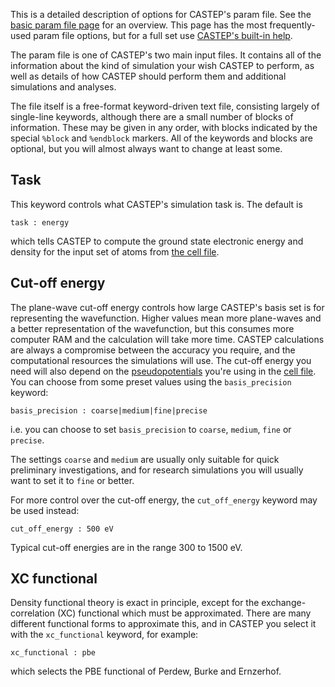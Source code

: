 This is a detailed description of options for CASTEP's param file. See the [basic param file page](/documentation/Getting_Started/basic_param_file) for an overview. This page has the most frequently-used param file options, but for a full set use [CASTEP's built-in help](/documentation/Getting_Started/built_in_help).

The param file is one of CASTEP's two main input files. It contains all of the information about the kind of simulation your wish CASTEP to perform, as well as details of how CASTEP should perform them and additional simulations and analyses.

The file itself is a free-format keyword-driven text file, consisting largely of single-line keywords, although there are a small number of blocks of information. These may be given in any order, with blocks indicated by the special `%block` and `%endblock` markers. All of the keywords and blocks are optional, but you will almost always want to change at least some.

## Task ##

This keyword controls what CASTEP's simulation task is. The default is

```
task : energy
```
which tells CASTEP to compute the ground state electronic energy and density for the input set of atoms from [the cell file](/documentation/Getting_Started/basic_cell_file).

## Cut-off energy ##

The plane-wave cut-off energy controls how large CASTEP's basis set is for representing the wavefunction. Higher values mean more plane-waves and a better representation of the wavefunction, but this consumes more computer RAM and the calculation will take more time. CASTEP calculations are always a compromise between the accuracy you require, and the computational resources the simulations will use. The cut-off energy you need will also depend on the [pseudopotentials](Pseudopotentials/overview/) you're using in the [cell file](/documentation/Getting_Started/basic_cell_file.md). You can choose from some preset values using the `basis_precision` keyword:

```
basis_precision : coarse|medium|fine|precise
```
i.e. you can choose to set `basis_precision` to `coarse`, `medium`, `fine` or `precise`.

The settings `coarse` and `medium` are usually only suitable for quick preliminary investigations, and for research simulations you will usually want to set it to `fine` or better.

For more control over the cut-off energy, the `cut_off_energy` keyword may be used instead:

```
cut_off_energy : 500 eV
```
Typical cut-off energies are in the range 300 to 1500 eV.

## XC functional ##

Density functional theory is exact in principle, except for the exchange-correlation (XC) functional which must be approximated. There are many different functional forms to approximate this, and in CASTEP you select it with the `xc_functional` keyword, for example:

```
xc_functional : pbe
```
which selects the PBE functional of Perdew, Burke and Ernzerhof.
